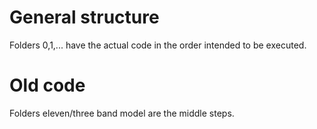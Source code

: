 # General structure

Folders 0,1,... have the actual code in the order intended to be executed.

# Old code

Folders eleven/three band model are the middle steps.


